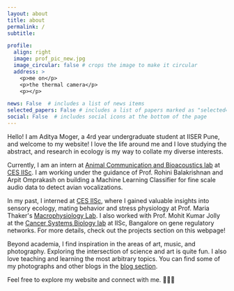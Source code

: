 ```yaml
---
layout: about
title: about
permalink: /
subtitle: 

profile:
  align: right
  image: prof_pic_new.jpg
  image_circular: false # crops the image to make it circular
  address: >
    <p>me on</p>
    <p>the thermal camera</p>
    <p></p>

news: False  # includes a list of news items
selected_papers: False # includes a list of papers marked as "selected={true}"
social: False  # includes social icons at the bottom of the page
---
```


<p> </p>

Hello! I am Aditya Moger, a 4rd year undergraduate student at IISER Pune, and welcome to my website! I love the life around me and I love studying the abstract, and research in ecology is my way to collate my diverse interests. 

Currently, I am an intern at [Animal Communication and Bioacoustics lab](https://sites.google.com/view/rohinibalakrishnanlab/home) at [CES IISc](https://ces.iisc.ac.in/). I am working under the guidance of Prof. Rohini Balakrishnan and Arpit Omprakash on building a Machine Learning Classifier for fine scale audio data to detect avian vocalizations. 

In my past, I interned at [CES IISc](https://ces.iisc.ac.in/), where I gained valuable insights into sensory ecology, mating behavior and stress physiology at Prof. Maria Thaker's [Macrophysiology Lab](https://mariathaker.weebly.com/). I also worked with Prof. Mohit Kumar Jolly at the [Cancer Systems Biology lab](https://be.iisc.ac.in/~mkjolly/) at IISc, Bangalore on gene regulatory networks. For more details, check out the projects section on this webpage! 

Beyond academia, I find inspiration in the areas of art, music, and photography. Exploring the intersection of science and art is quite fun. I also love teaching and learning the most arbitrary topics. You can find some of my photographs and other blogs in the [blog section](https://mogeraditya.github.io/blog/category/photography/).

Feel free to explore my website and connect with me. 🌿🎶✨
